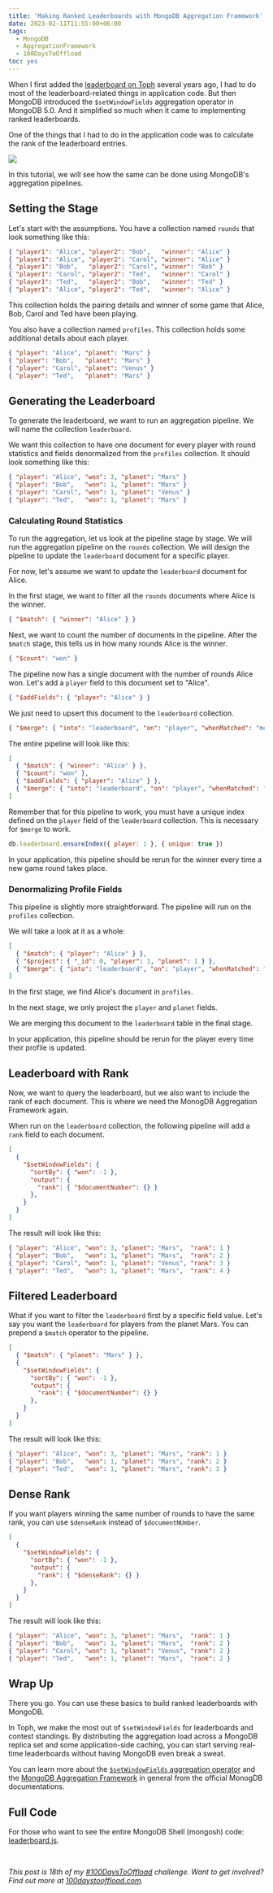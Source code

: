 ```yaml
---
title: 'Making Ranked Leaderboards with MongoDB Aggregation Framework'
date: 2023-02-11T11:55:00+06:00
tags:
  - MongoDB
  - AggregationFramework
  - 100DaysToOffload
toc: yes
---
```


When I first added the [leaderboard on Toph](https://toph.co/leaderboard) several years ago, I had to do most of the leaderboard-related things in application code. But then MongoDB introduced the `$setWindowFields` aggregation operator in MongoDB 5.0. And it simplified so much when it came to implementing ranked leaderboards.

One of the things that I had to do in the application code was to calculate the rank of the leaderboard entries.

![](overview.png)

In this tutorial, we will see how the same can be done using MongoDB's aggregation pipelines.

## Setting the Stage

Let's start with the assumptions. You have a collection named `rounds` that look something like this:

``` json
{ "player1": "Alice", "player2": "Bob",   "winner": "Alice" }
{ "player1": "Alice", "player2": "Carol", "winner": "Alice" }
{ "player1": "Bob",   "player2": "Carol", "winner": "Bob" }
{ "player1": "Carol", "player2": "Ted",   "winner": "Carol" }
{ "player1": "Ted",   "player2": "Bob",   "winner": "Ted" }
{ "player1": "Alice", "player2": "Ted",   "winner": "Alice" }
```

This collection holds the pairing details and winner of some game that Alice, Bob, Carol and Ted have been playing.

You also have a collection named `profiles`. This collection holds some additional details about each player.

``` json
{ "player": "Alice", "planet": "Mars" }
{ "player": "Bob",   "planet": "Mars" }
{ "player": "Carol", "planet": "Venus" }
{ "player": "Ted",   "planet": "Mars" }
```

## Generating the Leaderboard

To generate the leaderboard, we want to run an aggregation pipeline. We will name the collection `leaderboard`. 

We want this collection to have one document for every player with round statistics and fields denormalized from the `profiles` collection. It should look something like this:

``` json
{ "player": "Alice", "won": 3, "planet": "Mars" }
{ "player": "Bob",   "won": 1, "planet": "Mars" }
{ "player": "Carol", "won": 1, "planet": "Venus" }
{ "player": "Ted",   "won": 1, "planet": "Mars" }
```

### Calculating Round Statistics

To run the aggregation, let us look at the pipeline stage by stage. We will run the aggregation pipeline on the `rounds` collection. We will design the pipeline to update the `leaderboard` document for a specific player.

For now, let's assume we want to update the `leaderboard` document for Alice.

In the first stage, we want to filter all the `rounds` documents where Alice is the winner.

``` json {linenos=false}
{ "$match": { "winner": "Alice" } }
```

Next, we want to count the number of documents in the pipeline. After the `$match` stage, this tells us in how many rounds Alice is the winner.

``` json {linenos=false}
{ "$count": "won" }
```

The pipeline now has a single document with the number of rounds Alice won. Let's add a `player` field to this document set to "Alice".

``` json {linenos=false}
{ "$addFields": { "player": "Alice" } }
```

We just need to upsert this document to the `leaderboard` collection.

``` json {linenos=false}
{ "$merge": { "into": "leaderboard", "on": "player", "whenMatched": "merge", "whenNotMatched": "insert" } }
```

The entire pipeline will look like this:

``` json
[
  { "$match": { "winner": "Alice" } },
  { "$count": "won" },
  { "$addFields": { "player": "Alice" } },
  { "$merge": { "into": "leaderboard", "on": "player", "whenMatched": "merge", "whenNotMatched": "insert" } }
]
```

Remember that for this pipeline to work, you must have a unique index defined on the `player` field of the `leaderboard` collection. This is necessary for `$merge` to work.

``` js {linenos=false}
db.leaderboard.ensureIndex({ player: 1 }, { unique: true })
```

In your application, this pipeline should be rerun for the winner every time a new game round takes place.

### Denormalizing Profile Fields

This pipeline is slightly more straightforward. The pipeline will run on the `profiles` collection.

We will take a look at it as a whole:

``` json
[
  { "$match": { "player": "Alice" } },
  { "$project": { "_id": 0, "player": 1, "planet": 1 } },
  { "$merge": { "into": "leaderboard", "on": "player", "whenMatched": "merge", "whenNotMatched": "insert" } }
]
```

In the first stage, we find Alice's document in `profiles`.

In the next stage, we only project the `player` and `planet` fields.

We are merging this document to the `leaderboard` table in the final stage.

In your application, this pipeline should be rerun for the player every time their profile is updated.

## Leaderboard with Rank

Now, we want to query the leaderboard, but we also want to include the rank of each document. This is where we need the MonogDB Aggregation Framework again.

When run on the `leaderboard` collection, the following pipeline will add a `rank` field to each document.

``` json
[
  { 
    "$setWindowFields": {
      "sortBy": { "won": -1 },
      "output": {
        "rank": { "$documentNumber": {} }
      },
    }
  }
]
```

The result will look like this:

``` json
{ "player": "Alice", "won": 3, "planet": "Mars",  "rank": 1 }
{ "player": "Bob",   "won": 1, "planet": "Mars",  "rank": 2 }
{ "player": "Carol", "won": 1, "planet": "Venus", "rank": 3 }
{ "player": "Ted",   "won": 1, "planet": "Mars",  "rank": 4 }
```

## Filtered Leaderboard

What if you want to filter the `leaderboard` first by a specific field value. Let's say you want the `leaderboard` for players from the planet Mars. You can prepend a `$match` operator to the pipeline.

``` json
[
  { "$match": { "planet": "Mars" } },
  {
    "$setWindowFields": {
      "sortBy": { "won": -1 },
      "output": {
        "rank": { "$documentNumber": {} }
      },
    }
  }
]
```

The result will look like this:

``` json
{ "player": "Alice", "won": 3, "planet": "Mars", "rank": 1 }
{ "player": "Bob",   "won": 1, "planet": "Mars", "rank": 2 }
{ "player": "Ted",   "won": 1, "planet": "Mars", "rank": 3 }
```

## Dense Rank

If you want players winning the same number of rounds to have the same rank, you can use `$denseRank` instead of `$documentNUmber`.

``` json
[
  { 
    "$setWindowFields": {
      "sortBy": { "won": -1 },
      "output": {
        "rank": { "$denseRank": {} }
      },
    }
  }
]
```

The result will look like this:

``` json
{ "player": "Alice", "won": 3, "planet": "Mars",  "rank": 1 }
{ "player": "Bob",   "won": 1, "planet": "Mars",  "rank": 2 }
{ "player": "Carol", "won": 1, "planet": "Venus", "rank": 2 }
{ "player": "Ted",   "won": 1, "planet": "Mars",  "rank": 2 }
```

## Wrap Up

There you go. You can use these basics to build ranked leaderboards with MongoDB.

In Toph, we make the most out of `$setWindowFields` for leaderboards and contest standings. By distributing the aggregation load across a MongoDB replica set and some application-side caching, you can start serving real-time leaderboards without having MongoDB even break a sweat.

You can learn more about the [`$setWindowFields` aggregation operator](https://www.mongodb.com/docs/manual/reference/operator/aggregation/setWindowFields/) and the [MongoDB Aggregation Framework](https://www.mongodb.com/docs/manual/aggregation/) in general from the official MonogDB documentations.

## Full Code

For those who want to see the entire MongoDB Shell (mongosh) code: [leaderboard.js](leaderboard.js).

<br>

_This post is 18th of my [#100DaysToOffload](/tags/100daystooffload/) challenge. Want to get involved? Find out more at [100daystooffload.com](https://100daystooffload.com/)._
